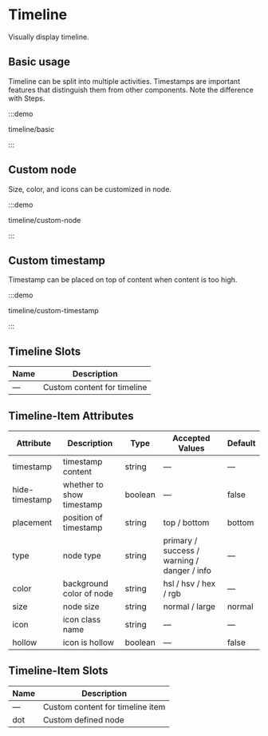 # Timeline

Visually display timeline.

## Basic usage

Timeline can be split into multiple activities. Timestamps are important features that distinguish them from other components. Note the difference with Steps.

:::demo

timeline/basic

:::

## Custom node

Size, color, and icons can be customized in node.

:::demo

timeline/custom-node

:::

## Custom timestamp

Timestamp can be placed on top of content when content is too high.

:::demo

timeline/custom-timestamp

:::

## Timeline Slots

| Name | Description                 |
| ---- | --------------------------- |
| —    | Custom content for timeline |

## Timeline-Item Attributes

| Attribute      | Description               | Type    | Accepted Values                             | Default |
| -------------- | ------------------------- | ------- | ------------------------------------------- | ------- |
| timestamp      | timestamp content         | string  | —                                           | —       |
| hide-timestamp | whether to show timestamp | boolean | —                                           | false   |
| placement      | position of timestamp     | string  | top / bottom                                | bottom  |
| type           | node type                 | string  | primary / success / warning / danger / info | —       |
| color          | background color of node  | string  | hsl / hsv / hex / rgb                       | —       |
| size           | node size                 | string  | normal / large                              | normal  |
| icon           | icon class name           | string  | —                                           | —       |
| hollow         | icon is hollow            | boolean | —                                           | false   |

## Timeline-Item Slots

| Name | Description                      |
| ---- | -------------------------------- |
| —    | Custom content for timeline item |
| dot  | Custom defined node              |
